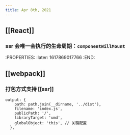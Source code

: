 ```yaml
---
title: Apr 8th, 2021
---
```


## [[React]]
### ssr 会唯一会执行的生命周期：`componentWillMount`
:PROPERTIES:
:later: 1617869017766
:END:
## [[webpack]]
### 打包方式支持 [[ssr]]
```
output: {
    path: path.join(__dirname, '../dist'),
    filename: 'index.js',
    publicPath: '/',
    libraryTarget: 'umd',
    globalObject: 'this', // 关键配置
  },
```
